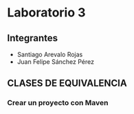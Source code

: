 # Laboratorio 3 
## Integrantes
* Santiago Arevalo Rojas
* Juan Felipe Sánchez Pérez

## CLASES DE EQUIVALENCIA
### Crear un proyecto con Maven

